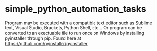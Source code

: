 # simple_python_automation_tasks

Program may be executed with a compatible text editor such as Sublime text, Visual Studio, Brackets, Python Shell, etc...
Or program can be converted to an exectuable file to run once on Windows by installing pyinstaller through pip. Found here at https://github.com/pyinstaller/pyinstaller 

